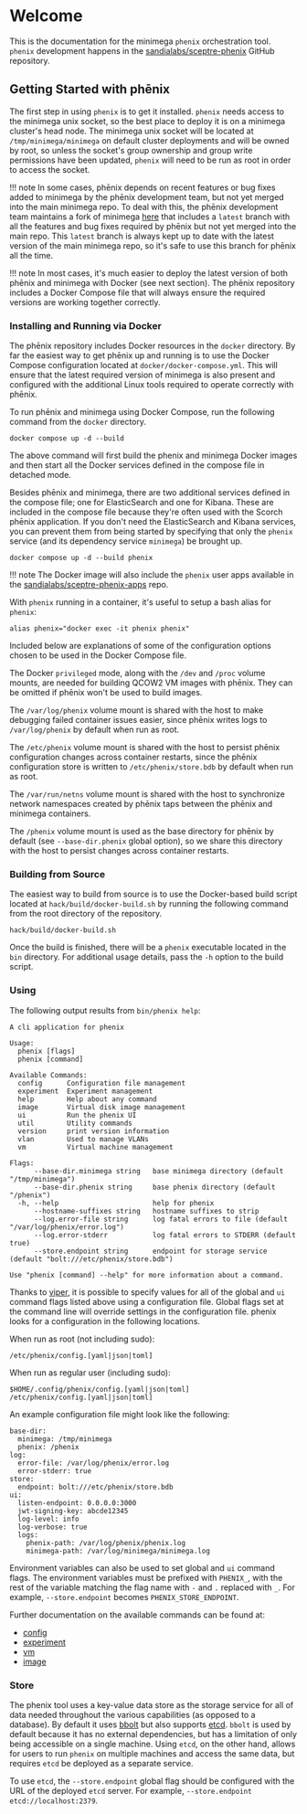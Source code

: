 # Welcome

This is the documentation for the minimega `phenix` orchestration tool. `phenix`
development happens in the
[sandialabs/sceptre-phenix](https://github.com/sandialabs/sceptre-phenix) GitHub
repository.

## Getting Started with phēnix

The first step in using `phenix` is to get it installed. `phenix` needs access
to the minimega unix socket, so the best place to deploy it is on a minimega
cluster's head node. The minimega unix socket will be located at
`/tmp/minimega/minimega` on default cluster deployments and will be owned by
root, so unless the socket's group ownership and group write permissions have
been updated, `phenix` will need to be run as root in order to access the
socket.

!!! note
    In some cases, phēnix depends on recent features or bug fixes added to
    minimega by the phēnix development team, but not yet merged into the main
    minimega repo. To deal with this, the phēnix development team maintains a
    fork of minimega [here](https://github.com/activeshadow/minimega) that
    includes a `latest` branch with all the features and bug fixes required by
    phēnix but not yet merged into the main repo. This `latest` branch is always
    kept up to date with the latest version of the main minimega repo, so it's
    safe to use this branch for phēnix all the time.

!!! note
    In most cases, it's much easier to deploy the latest version of both phēnix
    and minimega with Docker (see next section). The phēnix repository includes
    a Docker Compose file that will always ensure the required versions are
    working together correctly.

### Installing and Running via Docker

The phēnix repository includes Docker resources in the `docker` directory. By
far the easiest way to get phēnix up and running is to use the Docker Compose
configuration located at `docker/docker-compose.yml`. This will ensure that the
latest required version of minimega is also present and configured with the
additional Linux tools required to operate correctly with phēnix.

To run phēnix and minimega using Docker Compose, run the following command from
the `docker` directory.

```
docker compose up -d --build
```

The above command will first build the phenix and minimega Docker images and
then start all the Docker services defined in the compose file in detached mode.

Besides phēnix and minimega, there are two additional services defined in the
compose file; one for ElasticSearch and one for Kibana. These are included in
the compose file because they're often used with the Scorch phēnix application.
If you don't need the ElasticSearch and Kibana services, you can prevent them
from being started by specifying that only the `phenix` service (and its
dependency service `minimega`) be brought up.

```
docker compose up -d --build phenix
```

!!! note
    The Docker image will also include the `phenix` user apps available in the
    [sandialabs/sceptre-phenix-apps](https://github.com/sandialabs/sceptre-phenix-apps)
    repo.

With `phenix` running in a container, it's useful to setup a bash alias for
`phenix`:

```
alias phenix="docker exec -it phenix phenix"
```

Included below are explanations of some of the configuration options chosen to
be used in the Docker Compose file.

The Docker `privileged` mode, along with the `/dev` and `/proc` volume mounts,
are needed for building QCOW2 VM images with phēnix. They can be omitted if
phēnix won't be used to build images.

The `/var/log/phenix` volume mount is shared with the host to make debugging
failed container issues easier, since phēnix writes logs to `/var/log/phenix` by
default when run as root.

The `/etc/phenix` volume mount is shared with the host to persist phēnix
configuration changes across container restarts, since the phēnix configuration
store is written to `/etc/phenix/store.bdb` by default when run as root.

The `/var/run/netns` volume mount is shared with the host to synchronize network
namespaces created by phēnix taps between the phēnix and minimega containers.

The `/phenix` volume mount is used as the base directory for phēnix by default
(see `--base-dir.phenix` global option), so we share this directory with the
host to persist changes across container restarts.

### Building from Source

The easiest way to build from source is to use the Docker-based build script
located at `hack/build/docker-build.sh` by running the following command from
the root directory of the repository.

```
hack/build/docker-build.sh
```

Once the build is finished, there will be a `phenix` executable located in the
`bin` directory. For additional usage details, pass the `-h` option to the build
script.

### Using

The following output results from `bin/phenix help`:

```
A cli application for phenix

Usage:
  phenix [flags]
  phenix [command]

Available Commands:
  config      Configuration file management
  experiment  Experiment management
  help        Help about any command
  image       Virtual disk image management
  ui          Run the phenix UI
  util        Utility commands
  version     print version information
  vlan        Used to manage VLANs
  vm          Virtual machine management

Flags:
      --base-dir.minimega string   base minimega directory (default "/tmp/minimega")
      --base-dir.phenix string     base phenix directory (default "/phenix")
  -h, --help                       help for phenix
      --hostname-suffixes string   hostname suffixes to strip
      --log.error-file string      log fatal errors to file (default "/var/log/phenix/error.log")
      --log.error-stderr           log fatal errors to STDERR (default true)
      --store.endpoint string      endpoint for storage service (default "bolt:///etc/phenix/store.bdb")

Use "phenix [command] --help" for more information about a command.
```

Thanks to [viper](https://github.com/spf13/viper), it is possible to specify
values for all of the global and `ui` command flags listed above using a
configuration file. Global flags set at the command line will override settings 
in the configuration file. phenix looks for a configuration in the following 
locations.

When run as root (not including sudo):

```
/etc/phenix/config.[yaml|json|toml]
```

When run as regular user (including sudo):

```
$HOME/.config/phenix/config.[yaml|json|toml]
/etc/phenix/config.[yaml|json|toml]
```

An example configuration file might look like the following:

```
base-dir:
  minimega: /tmp/minimega
  phenix: /phenix
log:
  error-file: /var/log/phenix/error.log
  error-stderr: true
store:
  endpoint: bolt:///etc/phenix/store.bdb
ui:
  listen-endpoint: 0.0.0.0:3000
  jwt-signing-key: abcde12345
  log-level: info
  log-verbose: true
  logs:
    phenix-path: /var/log/phenix/phenix.log
    minimega-path: /var/log/minimega/minimega.log
```

Environment variables can also be used to set global and `ui` command flags. The
environment variables must be prefixed with `PHENIX_`, with the rest of the
variable matching the flag name with `-` and `.` replaced with `_`. For example,
`--store.endpoint` becomes `PHENIX_STORE_ENDPOINT`.

Further documentation on the available commands can be found at:

* [config](configuration.md)
* [experiment](experiments.md)
* [vm](vms.md)
* [image](image.md)

### Store

The phenix tool uses a key-value data store as the storage service for all of
data needed throughout the various capabilities (as opposed to a database). By
default it uses [bbolt](https://github.com/etcd-io/bbolt) but also supports
[etcd](https://github.com/etcd-io/etcd). `bbolt` is used by default because it
has no external dependencies, but has a limitation of only being accessible on a
single machine. Using `etcd`, on the other hand, allows for users to run
`phenix` on multiple machines and access the same data, but requires `etcd` be
deployed as a separate service.

To use `etcd`, the `--store.endpoint` global flag should be configured with the
URL of the deployed `etcd` server. For example, `--store.endpoint
etcd://localhost:2379`.
